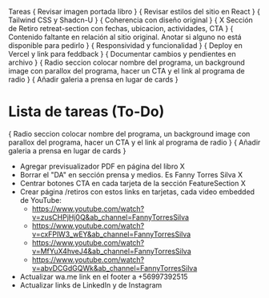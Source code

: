 Tareas
{ Revisar imagen portada libro }
{ Revisar estilos del sitio en React }
{ Tailwind CSS y Shadcn-U }
{ Coherencia con diseño original }
{ X Sección de Retiro retreat-section con fechas, ubicacion, actividades, CTA }
{ Contenido faltante en relación al sitio original. Anotar si alguno no está disponible para pedirlo }
{ Responsividad y funcionalidad }
{ Deploy en Vercel y link para feddback }
{ Documentar cambios y pendientes en archivo }
{ Radio seccion colocar nombre del programa, un background image con parallox del programa, hacer un CTA y el link al programa de radio }
{ Añadir galeria a prensa en lugar de cards }

# Lista de tareas (To-Do)

{ Radio seccion colocar nombre del programa, un background image con parallox del programa, hacer un CTA y el link al programa de radio }
{ Añadir galeria a prensa en lugar de cards }

- Agregar previsualizador PDF en página del libro X
- Borrar el "DA" en sección prensa y medios. Es Fanny Torres Silva X
- Centrar botones CTA en cada tarjeta de la sección FeatureSection X
- Crear página /retiros con estos links en tarjetas, cada video embedded de YouTube:
  - https://www.youtube.com/watch?v=zusCHPjHj0Q&ab_channel=FannyTorresSilva
  - https://www.youtube.com/watch?v=cxFPlW3_wEY&ab_channel=FannyTorresSilva
  - https://www.youtube.com/watch?v=MfYuX4hveJ4&ab_channel=FannyTorresSilva
  - https://www.youtube.com/watch?v=abvDCGdGQWk&ab_channel=FannyTorresSilva
- Actualizar wa.me link en el footer a +56997392515
- Actualizar links de LinkedIn y de Instagram 